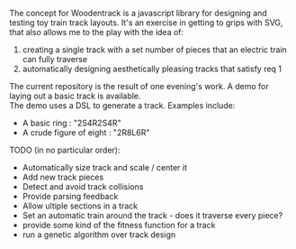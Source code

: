 The concept for Woodentrack is a javascript library for designing and testing toy train track layouts.  It's an 
exercise in getting to grips with SVG, that also allows me to the play with the idea of:

1.  creating a single track with a set number of pieces that an electric train can fully traverse
2.  automatically designing aesthetically pleasing tracks that satisfy req 1

The current repository is the result of one evening's work.  A demo for laying out a basic track is available.  
The demo uses a DSL to generate a track.   Examples include:
* A basic ring : "2S4R2S4R"
* A crude figure of eight : "2R8L6R"

TODO (in no particular order):
* Automatically size track and scale / center it
* Add new track pieces
* Detect and avoid track collisions
* Provide parsing feedback
* Allow ultiple sections in a track
* Set an automatic train around the track - does it traverse every piece?
* provide some kind of the fitness function for a track
* run a genetic algorithm over track design
